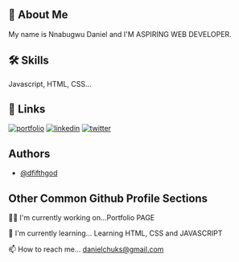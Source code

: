 
## 🚀 About Me
My name is Nnabugwu Daniel and I'M ASPIRING WEB DEVELOPER.


## 🛠 Skills
Javascript, HTML, CSS...


## 🔗 Links
[![portfolio](https://img.shields.io/badge/my_portfolio-000?style=for-the-badge&logo=ko-fi&logoColor=white)](https://replit.com/@DanielChuks/Portfolio-Task-Zuriwk3?v=1)
[![linkedin](https://img.shields.io/badge/linkedin-0A66C2?style=for-the-badge&logo=linkedin&logoColor=white)](https://www.linkedin.com/)
[![twitter](https://img.shields.io/badge/twitter-1DA1F2?style=for-the-badge&logo=twitter&logoColor=white)](https://twitter.com/Danichuks33)


## Authors

- [@dfifthgod](https://github.com/dfifthgod/)


## Other Common Github Profile Sections
👩‍💻 I'm currently working on...Portfolio PAGE

🧠 I'm currently learning... Learning HTML, CSS and JAVASCRIPT

📫 How to reach me... danielchuks@gmail.com


